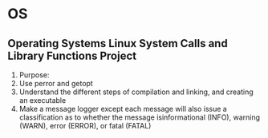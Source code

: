# OS
Operating Systems
Linux System Calls and Library Functions Project
----
1. Purpose:<br/>
2. Use perror and getopt<br/>
3. Understand the different steps of compilation and linking, and creating an executable<br/>
4. Make a message logger except each  message  will  also  issue  a  classification  as  to  whether  the  message  isinformational (INFO), warning (WARN), error (ERROR), or fatal (FATAL)<br/>
